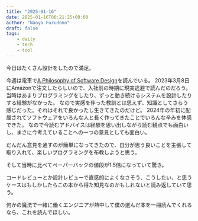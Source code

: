 ```yaml
---
title: "2025-01-16"
date: 2025-01-16T00:21:25+09:00
author: "Naoya Furudono"
draft: false
tags:
    - daily
    - tech
    - tool
---
```


今日はたくさん設計をしたので満足。

今週は電車で[A Philosophy of Software Design](https://amzn.asia/d/7BGeiUR)を読んでいる。
2023年3月8日にAmazonで注文したらしいので、入社前の時期に現実逃避で読んだのだろう。
当時はあまりプログラミングをしたり、ずっと動き続けるシステムを設計したりする経験がなかった。
なので実感を伴った教訓とは思えず、知識としてさらう感じだった。それはそれで良かったし生きてきたのだけど。
2024年の年初に配属されてソフトウェアをいろんな人と長く作ってきたことでいろんな辛みを体感できた。
なので今読むアドバイスは経験を思い出しながら読む観点でも面白いし、まさに今考えていることへの一つの意見としても面白い。

だんだん意見を通すのが簡単になってきたので、自分が思う良いことを主張して取り入れて、楽しいプログラミングを布教しようと思う。

そして当時に比べてペーパーバックの値段が1.5倍になっていて驚き。

コードレビューとか設計レビューで直感的によくなさそう、こうしたい、と思うケースはもしかしたらこの本から得た知見なのかもしれないと読み返していて思う。

何かの魔法で一緒に働くエンジニアが熱中して僕の選んだ本を一冊読んでくれるなら、これを読んでほしい。
